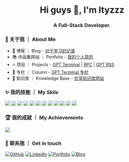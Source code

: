<h1 align="center">Hi guys 👋, I'm ltyzzz</h1>
<h3 align="center">A Full-Stack Developer.</h3>

### 🌟 关于我 ｜ About Me
- 📖 博客 ｜ Blog - [对于学习的记录](https://ltyzzzxxx.github.io/)
- 📚 作品集网站 ｜ Portfolio - [我的个人简历](https://ltyzzz.com/)
- ⭐ 项目 ｜ Projects - [GPT Terminal](https://github.com/ltyzzzxxx/gpt-web-terminal) | [RPC](https://github.com/ltyzzzxxx/ltyzzz-rpc) | [GPT RSS](https://github.com/ltyzzzxxx/gpt-rss)
- 🧭 专栏 ｜ Column - [GPT Terminal 专栏](https://juejin.cn/column/7244174817679425591)
- 🎈 知识库 ｜ Knowledge Base - [共享知识库网站](https://knowledge-base.cn/)

### ✨ 我的技能 ｜ My Skils   

![](https://img.shields.io/badge/-Java-4C7491?style=flat-square&logo=java&logoColor=fff)
![](https://img.shields.io/badge/-Spring-5FB832?style=flat-square&logo=Spring&logoColor=fff)
![](https://img.shields.io/badge/-Python-3e74a2?style=flat-square&logo=Python&logoColor=fff)
![](https://img.shields.io/badge/-Go-77BBE2?style=flat-square&logo=Go&logoColor=fff)
![](https://img.shields.io/badge/-Node.js-339933?style=flat-square&logo=Node.js&logoColor=fff)
![](https://img.shields.io/badge/-Vue-4fc08d?style=flat-square&logo=Vue.js&logoColor=fff)
![](https://img.shields.io/badge/-React-2d98ce?style=flat-square&logo=React&logoColor=fff)
![](https://img.shields.io/badge/-Docker-2496ED?style=flat-square&logo=Docker&logoColor=fff)
![](https://img.shields.io/badge/-Linux-000000?style=flat-square&logo=Linux&logoColor=fff)
![](https://img.shields.io/badge/-MySQL-4479A1?style=flat-square&logo=MySQL&logoColor=fff)
![](https://img.shields.io/badge/-Redis-DC382D?style=flat-square&logo=Redis&logoColor=fff)
![](https://img.shields.io/badge/-Git-E84E31?style=flat-square&logo=Git&logoColor=fff)

### 🏆 我的成就 ｜ My Achievements

<a href="#">
  <img src="https://github-readme-stats.vercel.app/api?username=ltyzzzxxx&count_private=true&show_icons=true" />
</a>

### 🎉 联系我 ｜ Get in touch

[![GitHub](https://img.shields.io/badge/GitHub-grey?logo=github)](https://github.com/ltyzzzxxx)
[![LinkedIn](https://img.shields.io/badge/LinkedIn-blue?logo=linkedin)](https://www.linkedin.com/in/tianyu-li-7068b8248/)
[![Portfolio](https://img.shields.io/badge/Portfolio-black?logo=blog)](https://ltyzzz.com)
[![Blog](https://img.shields.io/badge/Blog-blue?logo=blog)](https://ltyzzzxxx.github.io/)
